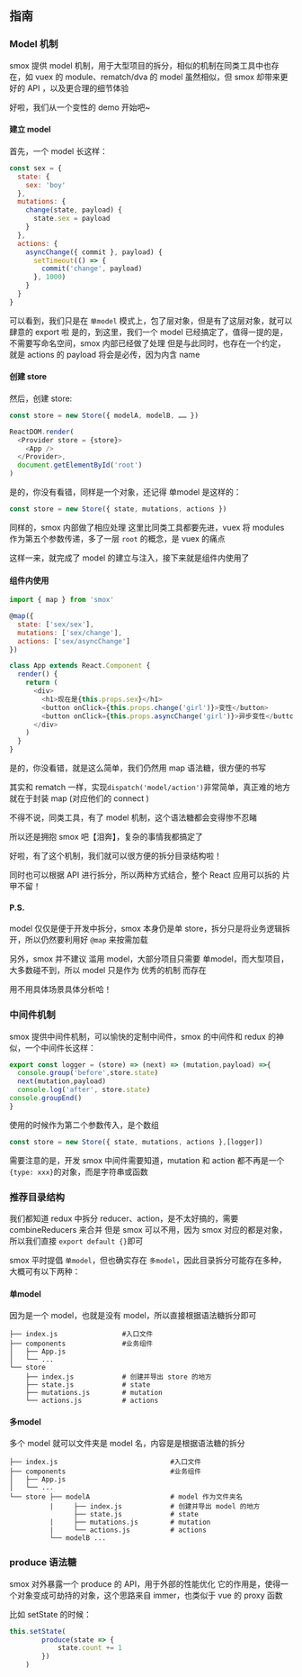 ## 指南
### Model 机制

smox 提供 model 机制，用于大型项目的拆分，相似的机制在同类工具中也存在，如 vuex 的 module、rematch/dva 的 model
虽然相似，但 smox 却带来更好的 API ，以及更合理的细节体验

好啦，我们从一个变性的 demo 开始吧~

#### 建立 model

首先，一个 model 长这样：
```JavaScript
const sex = {
  state: {
    sex: 'boy'
  },
  mutations: {
    change(state, payload) {
      state.sex = payload
    }
  },
  actions: {
    asyncChange({ commit }, payload) {
      setTimeout(() => {
        commit('change', payload)
      }, 1000)
    }
  }
}
```
可以看到，我们只是在 `单model` 模式上，包了层对象，但是有了这层对象，就可以肆意的 export 啦
是的，到这里，我们一个 model 已经搞定了，值得一提的是，不需要写命名空间，smox 内部已经做了处理
但是与此同时，也存在一个约定，就是 actions 的 payload 将会是必传，因为内含 name

#### 创建 store

然后，创建 store:
```JavaScript
const store = new Store({ modelA, modelB, …… })

ReactDOM.render(
  <Provider store = {store}>
    <App />
  </Provider>,
  document.getElementById('root')
)
``` 

是的，你没有看错，同样是一个对象，还记得 单model 是这样的：

```JavaScript
const store = new Store({ state, mutations, actions })
``` 

同样的，smox 内部做了相应处理
这里比同类工具都要先进，vuex 将 modules 作为第五个参数传递，多了一层 `root` 的概念，是 vuex 的痛点

这样一来，就完成了 model 的建立与注入，接下来就是组件内使用了

#### 组件内使用

```javascript
import { map } from 'smox'

@map({
  state: ['sex/sex'],
  mutations: ['sex/change'],
  actions: ['sex/asyncChange']
})

class App extends React.Component {
  render() {
    return (
      <div>
        <h1>现在是{this.props.sex}</h1>
        <button onClick={this.props.change('girl')}>变性</button>
        <button onClick={this.props.asyncChange('girl')}>异步变性</button>
      </div>
    )
  }
}

```
是的，你没看错，就是这么简单，我们仍然用 map 语法糖，很方便的书写

其实和 rematch 一样，实现`dispatch('model/action')`非常简单，真正难的地方就在于封装 map (对应他们的 connect )

不得不说，同类工具，有了 model 机制，这个语法糖都会变得惨不忍睹

所以还是拥抱 smox 吧【泪奔】，复杂的事情我都搞定了

好啦，有了这个机制，我们就可以很方便的拆分目录结构啦！

同时也可以根据 API 进行拆分，所以两种方式结合，整个 React 应用可以拆的 片甲不留！

#### P.S.

model 仅仅是便于开发中拆分，smox 本身仍是单 store，拆分只是将业务逻辑拆开，所以仍然要利用好 `@map` 来按需加载

另外，smox 并不建议 滥用 model，大部分项目只需要 单model，而大型项目，大多数碰不到，所以 model 只是作为 优秀的机制 而存在

用不用具体场景具体分析哈！

### 中间件机制

smox 提供中间件机制，可以愉快的定制中间件，smox 的中间件和 redux 的神似，一个中间件长这样：

```JavaScript
export const logger = (store) => (next) => (mutation,payload) =>{
  console.group('before',store.state)
  next(mutation,payload)
  console.log('after', store.state)
console.groupEnd()
}
``` 
使用的时候作为第二个参数传入，是个数组
```JavaScript
const store = new Store({ state, mutations, actions },[logger])
``` 

需要注意的是，开发 smox 中间件需要知道，mutation 和 action 都不再是一个`{type: xxx}`的对象，而是字符串或函数

### 推荐目录结构

我们都知道 redux 中拆分 reducer、action，是不太好搞的，需要 combineReducers 来合并
但是 smox 可以不用，因为 smox 对应的都是对象，所以我们直接 `export default {}`即可

smox 平时提倡 `单model`，但也确实存在 `多model`，因此目录拆分可能存在多种，大概可有以下两种：

#### 单model

因为是一个 model，也就是没有 model，所以直接根据语法糖拆分即可

```shell
├── index.js                #入口文件
├── components              #业务组件
│   ├── App.js 
│   └── ...
└── store
    ├── index.js            # 创建并导出 store 的地方
    ├── state.js            # state
    ├── mutations.js        # mutation
    └── actions.js          # actions
```
#### 多model

多个 model 就可以文件夹是 model 名，内容是是根据语法糖的拆分
```shell
├── index.js                            #入口文件
├── components                          #业务组件
│   ├── App.js 
│   └── ...
└── store ├── modelA                    # model 作为文件夹名
          |     ├── index.js            # 创建并导出 model 的地方
                ├── state.js            # state
          |     ├── mutations.js        # mutation
          |     └── actions.js          # actions
          └── modelB ...
```

### produce 语法糖

smox 对外暴露一个 produce 的 API，用于外部的性能优化
它的作用是，使得一个对象变成可劫持的对象，这个思路来自 immer，也类似于 vue 的 proxy 函数

比如 setState 的时候：
```javascript
this.setState(
        produce(state => {
            state.count += 1
        })
    )
```
